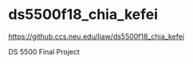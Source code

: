 # ds5500f18_chia_kefei

https://github.ccs.neu.edu/liaw/ds5500f18_chia_kefei

DS 5500 Final Project 

